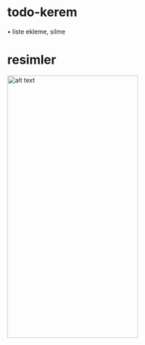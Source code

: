 # todo-kerem

• liste ekleme, silme
    
# resimler

<img src="https://i.hizliresim.com/p8eds22.png" alt="alt text" width="300" height="600">

